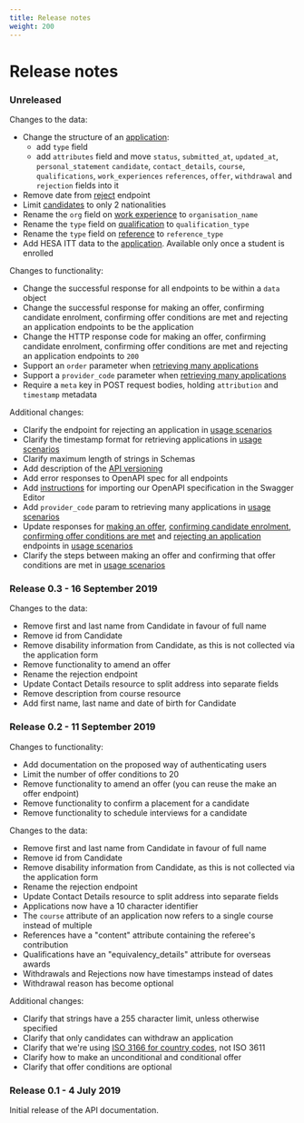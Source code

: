 ```yaml
---
title: Release notes
weight: 200
---
```


# Release notes

### Unreleased

Changes to the data:

- Change the structure of an [application](/reference#get-applications):
  - add `type` field
  - add `attributes` field and move `status`, `submitted_at`, `updated_at`, `personal_statement`
    `candidate`, `contact_details`, `course`, `qualifications`, `work_experiences`
    `references`, `offer`, `withdrawal` and `rejection` fields into it
- Remove date from [reject](/reference/#post-applications-application-id-reject) endpoint
- Limit [candidates](/reference/#candidate) to only 2 nationalities
- Rename the `org` field on [work experience](/reference/#workexperience) to `organisation_name`
- Rename the `type` field on [qualification](/reference/#qualification) to `qualification_type`
- Rename the `type` field on [reference](/reference/#reference) to `reference_type`
- Add HESA ITT data to the [application](/reference#get-applications). Available only once a student is enrolled

Changes to functionality:

- Change the successful response for all endpoints to be within a `data` object
- Change the successful response for making an offer, confirming candidate
  enrolment, confirming offer conditions are met and rejecting an application
  endpoints to be the application
- Change the HTTP response code for making an offer, confirming candidate enrolment,
  confirming offer conditions are met and rejecting an application endpoints to `200`
- Support an `order` parameter when [retrieving many applications](/retrieve-many-applications)
- Support a `provider_code` parameter when [retrieving many applications](/retrieve-many-applications)
- Require a `meta` key in POST request bodies, holding `attribution` and `timestamp` metadata

Additional changes:

- Clarify the endpoint for rejecting an application in [usage scenarios](/usage-scenarios)
- Clarify the timestamp format for retrieving applications in [usage scenarios](/usage-scenarios)
- Clarify maximum length of strings in Schemas
- Add description of the [API versioning](/#versioning)
- Add error responses to OpenAPI spec for all endpoints
- Add [instructions](/reference/#use-the-swagger-editor) for importing our OpenAPI specification in the Swagger Editor
- Add `provider_code` param to retrieving many applications in [usage scenarios](/usage-scenarios)
- Update responses for [making an offer](/reference/#post-applications-application-id-offer),
  [confirming candidate enrolment](/reference/#post-applications-application-id-confirm-enrolment),
  [confirming offer conditions are met](/reference/#post-applications-application-id-confirm-conditions-met)
  and [rejecting an application](/reference/#post-applications-application-id-reject) endpoints in [usage scenarios](/usage-scenarios)
- Clarify the steps between making an offer and confirming that offer conditions are met in [usage scenarios](/usage-scenarios)

### Release 0.3 - 16 September 2019

Changes to the data:

- Remove first and last name from Candidate in favour of full name
- Remove id from Candidate
- Remove disability information from Candidate, as this is not collected via the application form
- Remove functionality to amend an offer
- Rename the rejection endpoint
- Update Contact Details resource to split address into separate fields
- Remove description from course resource
- Add first name, last name and date of birth for Candidate

### Release 0.2 - 11 September 2019

Changes to functionality:

- Add documentation on the proposed way of authenticating users
- Limit the number of offer conditions to 20
- Remove functionality to amend an offer (you can reuse the make an offer endpoint)
- Remove functionality to confirm a placement for a candidate
- Remove functionality to schedule interviews for a candidate

Changes to the data:

- Remove first and last name from Candidate in favour of full name
- Remove id from Candidate
- Remove disability information from Candidate, as this is not collected via the application form
- Rename the rejection endpoint
- Update Contact Details resource to split address into separate fields
- Applications now have a 10 character identifier
- The `course` attribute of an application now refers to a single course instead of multiple
- References have a "content" attribute containing the referee's contribution
- Qualifications have an "equivalency_details" attribute for overseas awards
- Withdrawals and Rejections now have timestamps instead of dates
- Withdrawal reason has become optional

Additional changes:

- Clarify that strings have a 255 character limit, unless otherwise specified
- Clarify that only candidates can withdraw an application
- Clarify that we're using [ISO 3166 for country codes](/#codes-and-reference-data), not ISO 3611
- Clarify how to make an unconditional and conditional offer
- Clarify that offer conditions are optional

### Release 0.1 - 4 July 2019

Initial release of the API documentation.
